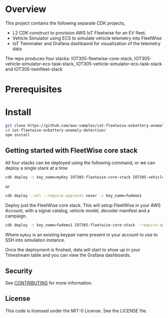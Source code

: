 # Overview

This project contains the following separate CDK projects, 
- L2 CDK construct to provision AWS IoT Fleetwise for an EV fleet. 
- Vehicle Simulator using ECS to simulate vehicle telemetry into FleetWise
- IoT Twinmaker and Grafana dashbaord for visualization of the telemetry data

The repo produces four stacks: IOT305-fleetwise-core-stack, IOT305-vehicle-simulator-ecs-task-stack, IOT305-vehicle-simulator-ecs-task-stack and IOT305-twinfleet-stack

# Prerequisites

# Install

```sh
git clone https://github.com/aws-samples/iot-fleetwise-evbattery-anomaly-detection.git
cd iot-fleetwise-evbattery-anomaly-detection/
npm install 
```

## Getting started with FleetWise core stack

All four stacks can be deployed using the following command, or we can deploy a single stack at a time

```sh
cdk deploy -c key_name=myKey IOT305-fleetwise-core-stack IOT305-vehicle-simulator-ecs-cluster-stack IOT305-vehicle-simulator-ecs-task-stack IOT305-twinfleet-stack --require-approval never
```

or

```sh
cdk deploy --all --require-approval never -c key_name=fwdemo1
```

Deploy just the FleetWise core stack. This will setup FleetWise in your AWS Account, with a signal catalog, vehicle model, decoder manifest and a campaign.
```sh
cdk deploy -c key_name=fwdemo1 IOT305-fleetwise-core-stack --require-approval never
```

Where `myKey` is an existing keypair name present in your account to use to SSH into simulation instance.

Once the deployment is finshed, data will start to show up in your Timestream table and you can view the Grafana dashboards.

## Security

See [CONTRIBUTING](CONTRIBUTING.md#security-issue-notifications) for more 
information.

## License

This code is licensed under the MIT-0 License. See the LICENSE file.
